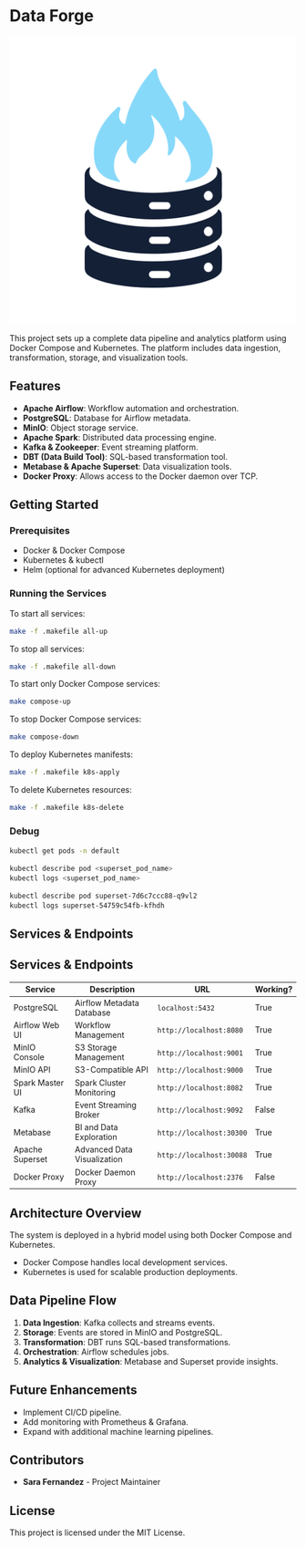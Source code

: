 # Data Forge

<img src="img/data-forge.svg" alt="Data Forge" class="light-mode-only">

This project sets up a complete data pipeline and analytics platform using Docker Compose and Kubernetes. The platform includes data ingestion, transformation, storage, and visualization tools.

## Features
- **Apache Airflow**: Workflow automation and orchestration.
- **PostgreSQL**: Database for Airflow metadata.
- **MinIO**: Object storage service.
- **Apache Spark**: Distributed data processing engine.
- **Kafka & Zookeeper**: Event streaming platform.
- **DBT (Data Build Tool)**: SQL-based transformation tool.
- **Metabase & Apache Superset**: Data visualization tools.
- **Docker Proxy**: Allows access to the Docker daemon over TCP.

## Getting Started

### Prerequisites
- Docker & Docker Compose
- Kubernetes & kubectl
- Helm (optional for advanced Kubernetes deployment)

### Running the Services
To start all services:
```sh
make -f .makefile all-up
```
To stop all services:
```sh
make -f .makefile all-down
```
To start only Docker Compose services:
```sh
make compose-up
```
To stop Docker Compose services:
```sh
make compose-down
```
To deploy Kubernetes manifests:
```sh
make -f .makefile k8s-apply
```
To delete Kubernetes resources:
```sh
make -f .makefile k8s-delete
```

### Debug

```sh
kubectl get pods -n default
```

```sh
kubectl describe pod <superset_pod_name>
kubectl logs <superset_pod_name>
```

```sh
kubectl describe pod superset-7d6c7ccc88-q9vl2
kubectl logs superset-54759c54fb-kfhdh 

```

## Services & Endpoints

## Services & Endpoints
| Service         | Description                   | URL                      | Working? |
|-----------------|-------------------------------|--------------------------|----------|
| PostgreSQL      | Airflow Metadata Database     | `localhost:5432`         | True     |
| Airflow Web UI  | Workflow Management           | `http://localhost:8080`  | True     |
| MinIO Console   | S3 Storage Management         | `http://localhost:9001`  | True     |
| MinIO API       | S3-Compatible API             | `http://localhost:9000`  | True     |
| Spark Master UI | Spark Cluster Monitoring      | `http://localhost:8082`  | True     |
| Kafka           | Event Streaming Broker        | `http://localhost:9092`  | False    |
| Metabase        | BI and Data Exploration       | `http://localhost:30300` | True     |
| Apache Superset | Advanced Data Visualization   | `http://localhost:30088` | True     |
| Docker Proxy    | Docker Daemon Proxy           | `http://localhost:2376`  | False    |


## Architecture Overview
The system is deployed in a hybrid model using both Docker Compose and Kubernetes.
- Docker Compose handles local development services.
- Kubernetes is used for scalable production deployments.

## Data Pipeline Flow
1. **Data Ingestion**: Kafka collects and streams events.
2. **Storage**: Events are stored in MinIO and PostgreSQL.
3. **Transformation**: DBT runs SQL-based transformations.
4. **Orchestration**: Airflow schedules jobs.
5. **Analytics & Visualization**: Metabase and Superset provide insights.

## Future Enhancements
- Implement CI/CD pipeline.
- Add monitoring with Prometheus & Grafana.
- Expand with additional machine learning pipelines.



## Contributors
- **Sara Fernandez** - Project Maintainer

## License
This project is licensed under the MIT License.

